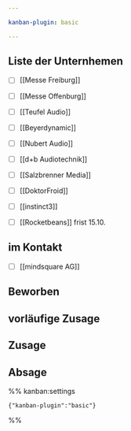```yaml
---

kanban-plugin: basic

---
```


## Liste der Unternhemen

- [ ] [[Messe Freiburg]]
- [ ] [[Messe Offenburg]]
- [ ] [[Teufel Audio]]
- [ ] [[Beyerdynamic]]
- [ ] [[Nubert Audio]]
- [ ] [[d+b Audiotechnik]]
- [ ] [[Salzbrenner Media]]
- [ ] [[DoktorFroid]]
- [ ] [[instinct3]]
- [ ] [[Rocketbeans]] frist 15.10.


## im Kontakt

- [ ] [[mindsquare AG]]


## Beworben



## vorläufige Zusage



## Zusage



## Absage





%% kanban:settings
```
{"kanban-plugin":"basic"}
```
%%